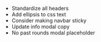 - Standardize all headers
- Add ellipsis to css text
- Consider making navbar sticky
- Update info modal copy
- No past rounds modal placeholder

